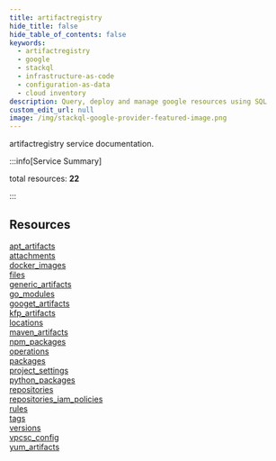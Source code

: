 ```yaml
---
title: artifactregistry
hide_title: false
hide_table_of_contents: false
keywords:
  - artifactregistry
  - google
  - stackql
  - infrastructure-as-code
  - configuration-as-data
  - cloud inventory
description: Query, deploy and manage google resources using SQL
custom_edit_url: null
image: /img/stackql-google-provider-featured-image.png
---
```


artifactregistry service documentation.

:::info[Service Summary]

total resources: __22__  

:::

## Resources
<div class="row">
<div class="providerDocColumn">
<a href="/services/artifactregistry/apt_artifacts/">apt_artifacts</a><br />
<a href="/services/artifactregistry/attachments/">attachments</a><br />
<a href="/services/artifactregistry/docker_images/">docker_images</a><br />
<a href="/services/artifactregistry/files/">files</a><br />
<a href="/services/artifactregistry/generic_artifacts/">generic_artifacts</a><br />
<a href="/services/artifactregistry/go_modules/">go_modules</a><br />
<a href="/services/artifactregistry/googet_artifacts/">googet_artifacts</a><br />
<a href="/services/artifactregistry/kfp_artifacts/">kfp_artifacts</a><br />
<a href="/services/artifactregistry/locations/">locations</a><br />
<a href="/services/artifactregistry/maven_artifacts/">maven_artifacts</a><br />
<a href="/services/artifactregistry/npm_packages/">npm_packages</a>
</div>
<div class="providerDocColumn">
<a href="/services/artifactregistry/operations/">operations</a><br />
<a href="/services/artifactregistry/packages/">packages</a><br />
<a href="/services/artifactregistry/project_settings/">project_settings</a><br />
<a href="/services/artifactregistry/python_packages/">python_packages</a><br />
<a href="/services/artifactregistry/repositories/">repositories</a><br />
<a href="/services/artifactregistry/repositories_iam_policies/">repositories_iam_policies</a><br />
<a href="/services/artifactregistry/rules/">rules</a><br />
<a href="/services/artifactregistry/tags/">tags</a><br />
<a href="/services/artifactregistry/versions/">versions</a><br />
<a href="/services/artifactregistry/vpcsc_config/">vpcsc_config</a><br />
<a href="/services/artifactregistry/yum_artifacts/">yum_artifacts</a>
</div>
</div>